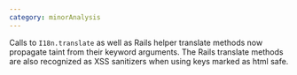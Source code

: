 ```yaml
---
category: minorAnalysis
---
```

Calls to `I18n.translate` as well as Rails helper translate methods now propagate taint from their keyword arguments. The Rails translate methods are also recognized as XSS sanitizers when using keys marked as html safe.